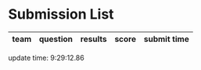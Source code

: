 # Submission List
team    | question  | results  | score | submit time
------|-----:|-----:| ----:|-----


update time:  9:29:12.86 
